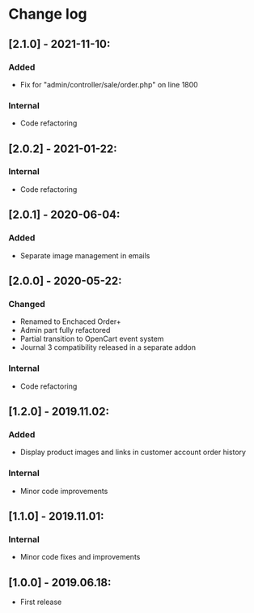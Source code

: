 # Change log

## [2.1.0] - 2021-11-10:
### Added
- Fix for "admin/controller/sale/order.php" on line 1800
### Internal
- Code refactoring

## [2.0.2] - 2021-01-22:
### Internal
- Code refactoring

## [2.0.1] - 2020-06-04:
### Added
- Separate image management in emails

## [2.0.0] - 2020-05-22:
### Changed
- Renamed to Enchaced Order+
- Admin part fully refactored
- Partial transition to OpenCart event system
- Journal 3 compatibility released in a separate addon
### Internal
- Code refactoring

## [1.2.0] - 2019.11.02:
### Added
- Display product images and links in customer account order history
### Internal
- Minor code improvements

## [1.1.0] - 2019.11.01:
### Internal
- Minor code fixes and improvements

## [1.0.0] - 2019.06.18:
- First release
